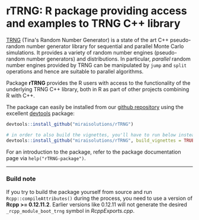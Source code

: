 # rTRNG: R package providing access and examples to TRNG C++ library

[TRNG](https://numbercrunch.de/trng/) (Tina's Random Number Generator) is a state
of the art C++ pseudo-random number generator library for sequential and
parallel Monte Carlo simulations. It provides a variety of random number engines
(pseudo-random number generators) and distributions. In particular, *parallel*
random number engines provided by TRNG can be manipulated by `jump` and `split`
operations and hence are suitable to parallel algorithms.

Package **rTRNG** provides the R users with access to the 
functionality of the underlying TRNG C++ library, both in R as part of other 
projects combining R with C++.

The package can easily be installed from our [github repository](https://github.com/miraisolutions/rTRNG) using the
excellent [devtools](https://github.com/hadley/devtools) package:

```r
devtools::install_github("miraisolutions/rTRNG")

# in order to also build the vignettes, you'll have to run below instead
devtools::install_github("miraisolutions/rTRNG", build_vignettes = TRUE)
```

For an introduction to the package, refer to the package documentation page via
`help("rTRNG-package")`.

-----------------

### Build note

If you try to build the package yourself from source and run `Rcpp::compileAttributes()` during the process, you
need to use a version of **Rcpp >= 0.12.11.2**. Earlier versions like 0.12.11 will not generate the desired
`_rcpp_module_boot_trng` symbol in *RcppExports.cpp*.

